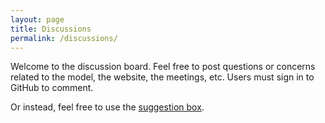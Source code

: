 ```yaml
---
layout: page
title: Discussions
permalink: /discussions/
---
```


Welcome to the discussion board. Feel free to post questions or concerns related to the model, the website, the meetings, etc. Users must sign in to GitHub to comment.

Or instead, feel free to use the [suggestion box](https://docs.google.com/forms/d/e/1FAIpQLSeDrhBnu1zuc2MvGWOlZ1q85KSoE-NXFUH-Oc9id567GtV6Ow/viewform).

<script src="https://utteranc.es/client.js"
        repo="UtahMUG/utahmug-website"
        issue-term="title"
        theme="boxy-light"
        crossorigin="anonymous"
        async>
</script>